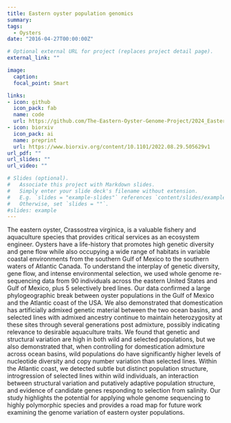 ```yaml
---
title: Eastern oyster population genomics
summary: 
tags:
  - Oysters
date: "2016-04-27T00:00:00Z"

# Optional external URL for project (replaces project detail page).
external_link: ""

image: 
  caption: 
  focal_point: Smart

links:
- icon: github
  icon_pack: fab
  name: code
  url: https://github.com/The-Eastern-Oyster-Genome-Project/2024_Eastern_Oyster_Population_Genomics
- icon: biorxiv
  icon_pack: ai
  name: preprint
  url: https://www.biorxiv.org/content/10.1101/2022.08.29.505629v1
url_pdf: ""
url_slides: ""
url_video: ""

# Slides (optional).
#   Associate this project with Markdown slides.
#   Simply enter your slide deck's filename without extension.
#   E.g. `slides = "example-slides"` references `content/slides/example-slides.md`.
#   Otherwise, set `slides = ""`.
#slides: example
---
```


The eastern oyster, Crassostrea virginica, is a valuable fishery and aquaculture species that provides critical services as an ecosystem engineer. Oysters have a life-history that promotes high genetic diversity and gene flow while also occupying a wide range of habitats in variable coastal environments from the southern Gulf of Mexico to the southern waters of Atlantic Canada. To understand the interplay of genetic diversity, gene flow, and intense environmental selection, we used whole genome re-sequencing data from 90 individuals across the eastern United States and Gulf of Mexico, plus 5 selectively bred lines. Our data confirmed a large phylogeographic break between oyster populations in the Gulf of Mexico and the Atlantic coast of the USA. We also demonstrated that domestication has artificially admixed genetic material between the two ocean basins, and selected lines with admixed ancestry continue to maintain heterozygosity at these sites through several generations post admixture, possibly indicating relevance to desirable aquaculture traits. We found that genetic and structural variation are high in both wild and selected populations, but we also demonstrated that, when controlling for domestication admixture across ocean basins, wild populations do have significantly higher levels of nucleotide diversity and copy number variation than selected lines. Within the Atlantic coast, we detected subtle but distinct population structure, introgression of selected lines within wild individuals, an interaction between structural variation and putatively adaptive population structure, and evidence of candidate genes responding to selection from salinity. Our study highlights the potential for applying whole genome sequencing to highly polymorphic species and provides a road map for future work examining the genome variation of eastern oyster populations.


